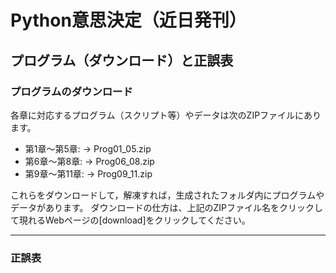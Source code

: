 # Python意思決定（近日発刊）<br>
##   プログラム（ダウンロード）と正誤表

### プログラムのダウンロード
各章に対応するプログラム（スクリプト等）やデータは次のZIPファイルにあります。
- 第1章～第5章: &rarr; Prog01_05.zip
- 第6章～第8章: &rarr; Prog06_08.zip
- 第9章～第11章: &rarr; Prog09_11.zip

これらをダウンロードして，解凍すれば，生成されたフォルダ内にプログラムやデータがあります。
ダウンロードの仕方は、上記のZIPファイル名をクリックして現れるWebページの[download]をクリックしてください。

-------------------------------------------------------------------------------------
### 正誤表
